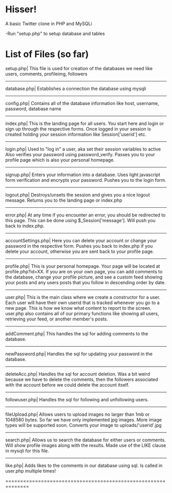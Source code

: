 
Hisser!
=============================================================
A basic Twitter clone in PHP and MySQLi

-Run "setup.php" to setup database and tables

List of Files (so far)
==============================================================
setup.php| This file is used for creation of the databases we need like users, comments, profileimg, followers



_______________________________________________________________
database.php| Establishes a connection the database using mysqli


______________________________________________________________
config.php| Contains all of the database information like host, username, password, database name


______________________________________________________________
index.php| This is the landing page for all users. You start here and login or sign up through the respective forms. Once logged in your session is created
holding your session information like Session['userid'] etc.



______________________________________________________________
login.php| Used to "log in" a user, aka set their session variables to active 
Also verifies your password using password_verify. 
Passes you to your profile page which is also your personal homepage.


______________________________________________________________
signup.php| Enters your information into a database. Uses light javascript form verification and encrypts your password. Pushes you to the login form.



______________________________________________________________
logout.php| Destroys/unsets the session and gives you a nice logout message. 
Returns you to the landing page or index.php



______________________________________________________________
error.php| At any time if you encounter an error, you should be redirected to this page. This can be done using $_Session['message']. Will push you back to index.php.




______________________________________________________________
accountSettings.php| Here you can delete your account or change your password in the respective form. Pushes you back to index.php if you delete your account, otherwise you are sent back to your profile page. 


______________________________________________________________
profile.php| This is your personal homepage. Your page will be located at profile.php?id=XX. If you are on your own page, you can add comments to the database, change your profile picture, and see a custom feed showing your posts and any users posts that you follow in descending order by date. 

______________________________________________________________
user.php| This is the main class where we create a constructor for a user. Each user will have their own userid that is tracked whenever you go to a new page. This is how we know what content to report to the screen. user.php also contains all of our primary functions like showing all users, retrieving your feed, or another member's posts. 


______________________________________________________________
addComment.php| This handles the sql for adding comments to the database. 



______________________________________________________________
newPassword.php| Handles the sql for updating your password in the database.


______________________________________________________________
deleteAcc.php| Handles the sql for account deletion. Was a bit weird because we have to delete the comments, then the followers associated with the account before we could delete the account itself. 


______________________________________________________________
followuser.php| Handles the sql for following and unfollowing users. 
 

______________________________________________________________
fileUpload.php| Allows users to upload images no larger than 1mb or 1048580 bytes. So far we have only implemented jpg images. More image types will be supported soon. Converts your image to uploads/'userid'.jpg



_______________________________________________________________
search.php| Allows us to search the database for either users or comments. Will show profile images along with the results. Made use of the LIKE clause in mysqli for this file. 




______________________________________________________________
like.php| Adds likes to the comments in our database using sql. Is called in user.php multiple times!

==============================================================